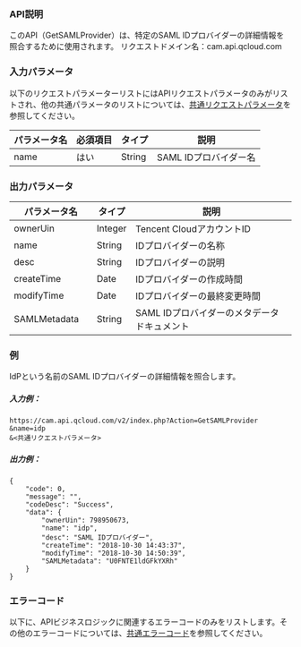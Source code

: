 ### API説明
このAPI（GetSAMLProvider）は、特定のSAML IDプロバイダーの詳細情報を照合するために使用されます。
リクエストドメイン名：cam.api.qcloud.com

### 入力パラメータ
以下のリクエストパラメーターリストにはAPIリクエストパラメータのみがリストされ、他の共通パラメータのリストについては、[共通リクエストパラメータ](https://cloud.tencent.com/document/api/213/15692)を参照してください。

| パラメータ名 | 必須項目 | タイプ | 説明 |
|---------|---------|---------|---------|
| name | はい | String | SAML IDプロバイダー名 |

### 出力パラメータ
| パラメータ名 | タイプ | 説明 |
|---------|---------|---------|
|ownerUin　|Integer|Tencent CloudアカウントID|
|name　|String |IDプロバイダーの名称|
|desc　|String |IDプロバイダーの説明|
|createTime|Date|IDプロバイダーの作成時間|
|modifyTime　|Date| IDプロバイダーの最終変更時間　|
|SAMLMetadata　|String|SAML IDプロバイダーのメタデータドキュメント|

### 例

IdPという名前のSAML IDプロバイダーの詳細情報を照合します。

##### 入力例：

```
https://cam.api.qcloud.com/v2/index.php?Action=GetSAMLProvider
&name=idp
&<共通リクエストパラメータ>
```
##### 出力例：

```
{
    "code": 0,
    "message": "",
    "codeDesc": "Success",
    "data": {
        "ownerUin": 798950673,
        "name": "idp",
        "desc": "SAML IDプロバイダー",
        "createTime": "2018-10-30 14:43:37",
        "modifyTime": "2018-10-30 14:50:39",
        "SAMLMetadata": "U0FNTE1ldGFkYXRh"
    }
}
```

### エラーコード

以下に、APIビジネスロジックに関連するエラーコードのみをリストします。その他のエラーコードについては、[共通エラーコード](https://cloud.tencent.com/document/api/213/15694#.E5.85.AC.E5.85.B1.E9.94.99.E8.AF.AF.E7.A0.81)を参照してください。
